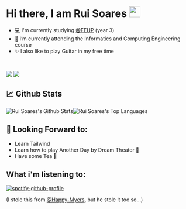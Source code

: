 # Hi there, I am Rui Soares <img src="https://raw.githubusercontent.com/MartinHeinz/MartinHeinz/master/wave.gif" width="30px" height="30px" />

<!-- Brief Description -->
- :computer: I'm currently studying [@FEUP](https://sigarra.up.pt/feup/pt/web_page.inicial") (year 3) <br>
- :seedling: I’m currently attending the Informatics and Computing Engineering course<br>
- :sparkles: I also like to play Guitar in my free time <br>
<br>

<!--- Github and mail:to ---> 
<a href="https://www.linkedin.com/in/rui-soares333/" target="_blank"><img src="https://img.shields.io/badge/LinkedIn-Rui%20Soares-red?style=for-the-badge&color=800505&logo=linkedin"></a>
<a href="mailto:rui.rprs3@gmail.com" target="_blank"><img src="https://img.shields.io/badge/Email-rui.rprs3@gmail.com-Rui?style=for-the-badge&color=800505&logo=gmail"></a>


## 📈 Github Stats

<div style="display: flex; flex-direction: row;">
  
  <img alt="Rui Soares's Github Stats" align="center" src="https://github-readme-stats.vercel.app/api?username=RuiSoares333&show_icons=true&line_height=27&theme=ambient_gradient" />
  
  <img alt="Rui Soares's Top Languages" align="center" src="https://github-readme-stats.vercel.app/api/top-langs/?username=RuiSoares333&langs_count=3&hide=html&theme=ambient_gradient" />
  
</div>

## 📖 Looking Forward to: ##
- Learn Tailwind
- Learn how to play Another Day by Dream Theater 🎸
- Have some Tea 🍵

## What i'm listening to: ##

[![spotify-github-profile](https://spotify-github-profile.vercel.app/api/view?uid=21zvsw5mkkhjp6qolmwgwgeky&cover_image=true&theme=novatorem&bar_color=3592c4&bar_color_cover=false)](https://spotify-github-profile.vercel.app/api/view?uid=21zvsw5mkkhjp6qolmwgwgeky&redirect=true)

(I stole this from [@Happy-Myers](https://github.com/Happy-Myers), but he stole it too so...)

<!-- Resources -->
<!-- Icons: https://simpleicons.org/ -->
<!-- GitHub Stats: https://github.com/anuraghazra/github-readme-stats -->
<!-- Emojis: https://emojipedia.org/emoji/ -->
<!-- HTML Emojis: https://www.fileformat.info/index.htm -->
<!-- Shields: https://shields.io/ -->
<!-- Awesome GitHub Profile README: https://github.com/abhisheknaiidu/awesome-github-profile-readme -->
<!-- MartinHeinz GitHub Profile README:: https://github.com/MartinHeinz/ -->
